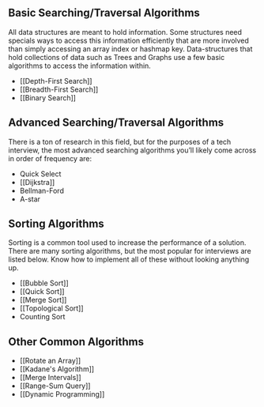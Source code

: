 ## Basic Searching/Traversal Algorithms

All data structures are meant to hold information. Some structures need specials ways to access this information efficiently that are more involved than simply accessing an array index or hashmap key. Data-structures that hold collections of data such as Trees and Graphs use a few basic algorithms to access the information within.

-   [[Depth-First Search]]
-   [[Breadth-First Search]]
-   [[Binary Search]]

## Advanced Searching/Traversal Algorithms

There is a ton of research in this field, but for the purposes of a tech interview, the most advanced searching algorithms you’ll likely come across in order of frequency are:

-   Quick Select
-   [[Dijkstra]]
-   Bellman-Ford
-   A-star

## Sorting Algorithms

Sorting is a common tool used to increase the performance of a solution. There are many sorting algorithms, but the most popular for interviews are listed below. Know how to implement all of these without looking anything up.

-   [[Bubble Sort]]
-   [[Quick Sort]]
-   [[Merge Sort]]
-   [[Topological Sort]]
-   Counting Sort

## Other Common Algorithms
- [[Rotate an Array]]
- [[Kadane's Algorithm]]
- [[Merge Intervals]]
- [[Range-Sum Query]]
- [[Dynamic Programming]]